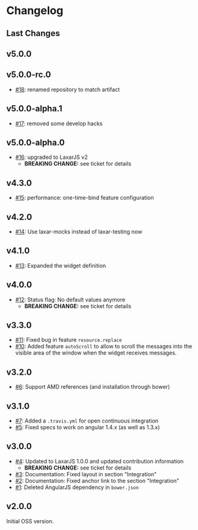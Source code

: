 # Changelog

## Last Changes


## v5.0.0
## v5.0.0-rc.0

- [#18](https://github.com/LaxarJS/laxar-messages-widget/issues/18): renamed repository to match artifact


## v5.0.0-alpha.1

- [#17](https://github.com/LaxarJS/laxar-messages-widget/issues/17): removed some develop hacks


## v5.0.0-alpha.0

- [#16](https://github.com/LaxarJS/laxar-messages-widget/issues/16): upgraded to LaxarJS v2
    + **BREAKING CHANGE:** see ticket for details


## v4.3.0

- [#15](https://github.com/LaxarJS/laxar-messages-widget/issues/15): performance: one-time-bind feature configuration


## v4.2.0

- [#14](https://github.com/LaxarJS/laxar-messages-widget/issues/14): Use laxar-mocks instead of laxar-testing now


## v4.1.0

- [#13](https://github.com/LaxarJS/laxar-messages-widget/issues/13): Expanded the widget definition


## v4.0.0

- [#12](https://github.com/LaxarJS/laxar-messages-widget/issues/12): Status flag: No default values anymore
    + **BREAKING CHANGE:** see ticket for details


## v3.3.0

- [#11](https://github.com/LaxarJS/laxar-messages-widget/issues/11): Fixed bug in feature `resource.replace`
- [#10](https://github.com/LaxarJS/laxar-messages-widget/issues/10): Added feature `autoScroll` to allow to scroll the messages into the visible area of the window when the widget receives messages.


## v3.2.0

- [#6](https://github.com/LaxarJS/laxar-messages-widget/issues/6): Support AMD references (and installation through bower)


## v3.1.0

- [#7](https://github.com/LaxarJS/laxar-messages-widget/issues/7): Added a `.travis.yml` for open continuous integration
- [#5](https://github.com/LaxarJS/laxar-messages-widget/issues/5): Fixed specs to work on angular 1.4.x (as well as 1.3.x)


## v3.0.0

- [#4](https://github.com/LaxarJS/laxar-messages-widget/issues/4): Updated to LaxarJS 1.0.0 and updated contribution information
    + **BREAKING CHANGE:** see ticket for details
- [#3](https://github.com/LaxarJS/laxar-messages-widget/issues/3): Documentation: Fixed layout in section "Integration"
- [#2](https://github.com/LaxarJS/laxar-messages-widget/issues/2): Documentation: Fixed anchor link to the section "Integration"
- [#1](https://github.com/LaxarJS/laxar-messages-widget/issues/1): Deleted AngularJS dependency in `bower.json`


## v2.0.0

Initial OSS version.
